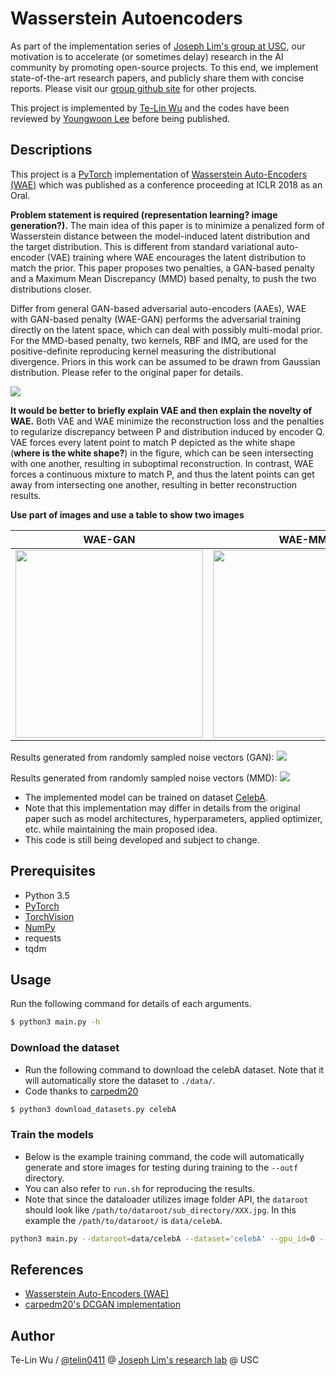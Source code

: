 # Wasserstein Autoencoders

As part of the implementation series of [Joseph Lim's group at USC](http://csail.mit.edu/~lim), our motivation is to accelerate (or sometimes delay) research in the AI community by promoting open-source projects. To this end, we implement state-of-the-art research papers, and publicly share them with concise reports. Please visit our [group github site](https://github.com/gitlimlab) for other projects.

This project is implemented by [Te-Lin Wu](https://github.com/telin0411) and the codes have been reviewed by [Youngwoon Lee](https://github.com/youngwoon) before being published.

## Descriptions
This project is a [PyTorch](http://pytorch.org) implementation of [Wasserstein Auto-Encoders (WAE)](https://arxiv.org/pdf/1711.01558.pdf) which was published as a conference proceeding at ICLR 2018 as an Oral.

**Problem statement is required (representation learning? image generation?).** The main idea of this paper is to minimize a penalized form of Wasserstein distance between the model-induced latent distribution and the target distribution. This is different from standard variational auto-encoder (VAE) training where WAE encourages the latent distribution to match the prior. This paper proposes two penalties, a GAN-based penalty and a Maximum Mean Discrepancy (MMD) based penalty, to push the two distributions closer.

Differ from general GAN-based adversarial auto-encoders (AAEs), WAE with GAN-based penalty (WAE-GAN) performs the adversarial training directly on the latent space, which can deal with possibly multi-modal prior. For the MMD-based penalty, two kernels, RBF and IMQ, are used for the positive-definite reproducing kernel measuring the distributional divergence. Priors in this work can be assumed to be drawn from Gaussian distribution. Please refer to the original paper for details.

<img src="figs/wae_model.png"/>

**It would be better to briefly explain VAE and then explain the novelty of WAE.**
Both VAE and WAE minimize the reconstruction loss and the penalties to regularize discrepancy between P and distribution induced by encoder Q. VAE forces every latent point to match P depicted as the white shape (**where is the white shape?**) in the figure, which can be seen intersecting with one another, resulting in suboptimal reconstruction. In contrast, WAE forces a continuous mixture to match P, and thus the latent points can get away from intersecting one another, resulting in better reconstruction results.

**Use part of images and use a table to show two images**

|                   WAE-GAN                  |                   WAE-MMD                  |
| :----------------------------------------: | :----------------------------------------: |
| <img src="figs/gan_results.png" width=300> | <img src="figs/mmd_results.png" width=300> |

Results generated from randomly sampled noise vectors (GAN):
<img src="figs/gan_results.png"/>

Results generated from randomly sampled noise vectors (MMD):
<img src="figs/mmd_results.png"/>

* The implemented model can be trained on dataset [CelebA](http://mmlab.ie.cuhk.edu.hk/projects/CelebA.html).
* Note that this implementation may differ in details from the original paper such as model architectures, hyperparameters, applied optimizer, etc. while maintaining the main proposed idea.
* This code is still being developed and subject to change.

## Prerequisites

- Python 3.5
- [PyTorch](http://pytorch.org)
- [TorchVision](http://pytorch.org)
- [NumPy](http://www.numpy.org/)
- requests
- tqdm

## Usage
Run the following command for details of each arguments.
```bash
$ python3 main.py -h
```

### Download the dataset
* Run the following command to download the celebA dataset. Note that it will automatically store the dataset to `./data/`.
* Code thanks to [carpedm20](https://github.com/carpedm20/DCGAN-tensorflow)
```bash
$ python3 download_datasets.py celebA
```

### Train the models
* Below is the example training command, the code will automatically generate and store images for testing during training to the `--outf` directory.
* You can also refer to `run.sh` for reproducing the results.
* Note that since the dataloader utilizes image folder API, the `dataroot` should look like `/path/to/dataroot/sub_directory/XXX.jpg`. In this example the `/path/to/dataroot/` is `data/celebA`.
```bash
python3 main.py --dataroot=data/celebA --dataset='celebA' --gpu_id=0 --cuda --noise='add_noise' --outf=gan_outputs/ --mode='gan' --lr=0.0003 --pz_scale=1 --LAMBDA=10 --niter=55 --e_pretrain
```

## References
* [Wasserstein Auto-Encoders (WAE)](https://arxiv.org/pdf/1711.01558.pdf)
* [carpedm20's DCGAN implementation](https://github.com/carpedm20/DCGAN-tensorflow)

## Author

Te-Lin Wu / [@telin0411](https://github.com/telin0411) @ [Joseph Lim's research lab](https://github.com/gitlimlab) @ USC

